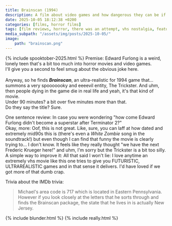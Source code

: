 ```yaml
---
title: Brainscan (1994)
description: A film about video games and how dangerous they can be if you're in a horror movie
date: 2025-10-05 18:12:38 +0200
categories: [films, horror films]
tags: [film reviews, horror, there was an attempt, vhs nostalgia, featuring a dog, spooktober 2025, they say the title]
media_subpath: "/assets/img/posts/2025-10-05/"
image:
    path: "brainscan.png"
---
```

{% include spooktober-2025.html %}
<span class="reviewsection">Premise:</span> Edward Furlong is a weird, lonely teen that's a bit too much into horror movies and video games.<br/>I'll give you a second to feel smug about the obvious joke here.<br/><br/>Anyway, so he finds ***Brainscan***, an ultra-realistic for 1994 game that... summons a very spooooooky and eeeevil entity, The Trickster. And uhm, then people dying in the game die in real life and yeah, it's that kind of movie.<br/>
<span class="reviewsection">Under 90 minutes?</span> a bit over five minutes more than that.<br/>
<span class="reviewsection">Do they say the title?</span> Sure.

<span class="reviewsection">One sentence review:</span> In case you were wondering "how come Edward Furlong didn't become a superstar after Terminator 2?"<br/>
<span class="reviewsection">Okay, more:</span> Oof, this is not great. Like, sure, you can laff at how dated and extremely mid90s this is (there's even a *White Zombie* song in the soundtrack!) but even though I can find that funny the movie is clearly trying to... I don't know. It feels like they really thought "we have the next Frederic Krueger here!" and uhm, I'm sorry but the Trickster is a bit too silly.<br/>
<span class="reviewsection">A simple way to improve it:</span> All that said I won't lie: I love anytime an extremely vhs movie like this one tries to give you FUTURISTIC, ULTRAREALISTIC games and in that sense it delivers. I'd have loved if we got more of that dumb crap.

<span class="reviewsection">Trivia about the IMDb trivia:</span>
> Michael's area code is 717 which is located in Eastern Pennsylvania. However if you look closely at the letters that he sorts through and finds the Brainscan package, the state that he lives in is actually New Jersey.

{% include blunder.html %}
{% include really.html %}